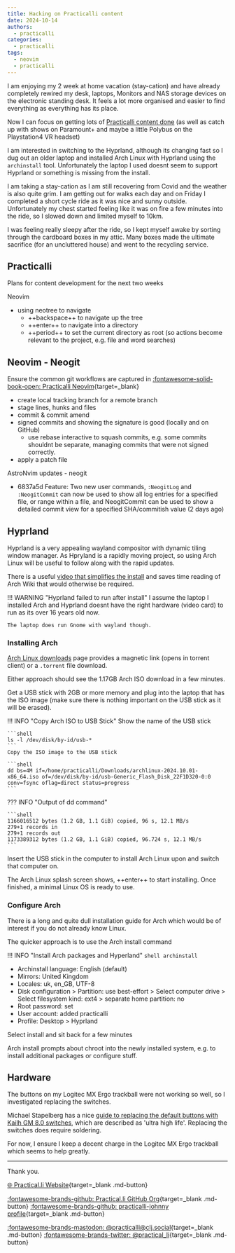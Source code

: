 ```yaml
---
title: Hacking on Practicalli content
date: 2024-10-14
authors:
  - practicalli
categories:
  - practicalli
tags:
  - neovim
  - practicalli
---
```


I am enjoying my 2 week at home vacation (stay-cation) and have already completely rewired my desk, laptops, Monitors and NAS storage devices on the electronic standing desk.  It feels a lot more organised and easier to find everything as everything has its place.

Now I can focus on getting lots of [Practicalli content done](#practicalli) (as well as catch up with shows on Paramount+ and maybe a little Polybus on the Playstation4 VR headset)

I am interested in switching to the Hyprland, although its changing fast so I dug out an older laptop and installed Arch Linux with Hyprland using the `archinstall` tool.  Unfortunately the laptop I used doesnt seem to support Hyprland or something is missing from the install.

I am taking a stay-cation as I am still recovering from Covid and the weather is also quite grim.  I am getting out for walks each day and on Friday I completed a short cycle ride as it was nice and sunny outside.  Unfortunately my chest started feeling like it was on fire a few minutes into the ride, so I slowed down and limited myself to 10km.

I was feeling really sleepy after the ride, so I kept myself awake by sorting through the cardboard boxes in my attic.  Many boxes made the ultimate sacrifice (for an uncluttered house) and went to the recycling service.

<!-- more -->

## Practicalli

Plans for content development for the next two weeks

Neovim
- using neotree to navigate
  - ++backspace++ to navigate up the tree
  - ++enter++ to navigate into a directory
  - ++period++ to set the current directory as root (so actions become relevant to the project, e.g. file and word searches)


## Neovim - Neogit

Ensure the common git workflows are captured in [:fontawesome-solid-book-open: Practicalli Neovim](https://practical.li/neovim){target=_blank}

- create local tracking branch for a remote branch
- stage lines, hunks and files
- commit & commit amend
- signed commits and showing the signature is good (locally and on GitHub)
  - use rebase interactive to squash commits, e.g. some commits shouldnt be separate, managing commits that were not signed correctly.
- apply a patch file


AstroNvim updates - neogit

- 6837a5d Feature: Two new user commands, `:NeogitLog` and `:NeogitCommit` can now be used to show all log entries for a specified file, or range within a file, and NeogitCommit can be used to show a detailed commit view for a specified SHA/commitish value (2 days ago)


## Hyprland

Hyprland is a very appealing wayland compositor with dynamic tiling window manager. As Hpryland is a rapidly moving project, so using Arch Linux will be useful to follow along with the rapid updates.

There is a useful [video that simplifies the install](https://www.youtube.com/watch?v=otwnzco0HmM) and saves time reading of Arch Wiki that would otherwise be required.

!!! WARNING "Hyprland failed to run after install"
    I assume the laptop I installed Arch and Hyprland doesnt have the right hardware (video card) to run as its over 16 years old now.

    The laptop does run Gnome with wayland though.


### Installing Arch

[Arch Linux downloads](https://archlinux.org/download/) page provides a magnetic link (opens in torrent client) or a `.torrent` file download.

Either approach should see the 1.17GB Arch ISO download in a few minutes.

Get a USB stick with 2GB or more memory and plug into the laptop that has the ISO image (make sure there is nothing important on the USB stick as it will be erased).

!!! INFO "Copy Arch ISO to USB Stick"
    Show the name of the USB stick

    ```shell
    ls -l /dev/disk/by-id/usb-*
    ```
    Copy the ISO image to the USB stick

    ```shell
    dd bs=4M if=/home/practicalli/Downloads/archlinux-2024.10.01-x86_64.iso of=/dev/disk/by-id/usb-Generic_Flash_Disk_22F1D320-0:0 conv=fsync oflag=direct status=progress
    ```

??? INFO "Output of dd command"

    ```shell
    1166016512 bytes (1.2 GB, 1.1 GiB) copied, 96 s, 12.1 MB/s
    279+1 records in
    279+1 records out
    1173389312 bytes (1.2 GB, 1.1 GiB) copied, 96.724 s, 12.1 MB/s
    ```

Insert the USB stick in the computer to install Arch Linux upon and switch that computer on.

The Arch Linux splash screen shows, ++enter++ to start installing.  Once finished, a minimal Linux OS is ready to use.


### Configure Arch

There is a long and quite dull installation guide for Arch which would be of interest if you do not already know Linux.

The quicker approach is to use the Arch install command

!!! INFO "Install Arch packages and Hyperland"
    ```shell
    archinstall
    ```

- Archinstall language: English (default)
- Mirrors: United Kingdom
- Locales: uk, en_GB, UTF-8
- Disk configuration > Partition: use best-effort > Select computer drive > Select filesystem kind: ext4 > separate home partition: no
- Root password: set
- User account: added practicalli
- Profile: Desktop > Hyprland


Select install and sit back for a few minutes

Arch install prompts about chroot into the newly installed system, e.g. to install additional packages or configure stuff.


## Hardware

The buttons on my Logitec MX Ergo trackball were not working so well, so I investigated replacing the switches.

Michael Stapelberg has a nice [guide to replacing the default buttons with Kailh GM 8.0 switches](https://michael.stapelberg.ch/posts/2021-12-05-logitech-mx-ergo-mouse-button-kailh/), which are described as 'ultra high life'.  Replacing the switches does require soldering.

For now, I ensure I keep a decent charge in the Logitec MX Ergo trackball which seems to help greatly.


---
Thank you.

[:globe_with_meridians: Practical.li Website](https://practical.li){target=_blank .md-button}

[:fontawesome-brands-github: Practical.li GitHub Org](https://github.com/practicalli){target=_blank .md-button}
[:fontawesome-brands-github: practicalli-johnny profile](https://github.com/practicalli-johnny){target=_blank .md-button}

[:fontawesome-brands-mastodon: @practicalli@clj.social](https://clj.social/@practicalli){target=_blank .md-button}
[:fontawesome-brands-twitter: @practical_li](https://twitter.com/practcial_li){target=_blank .md-button}
